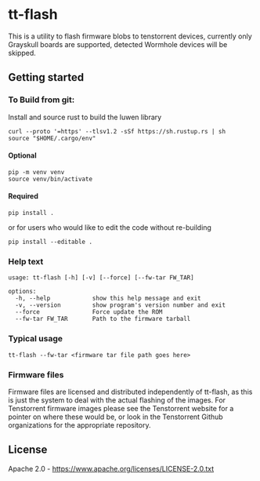 # tt-flash

This is a utility to flash firmware blobs to tenstorrent devices, currently only Grayskull boards are supported, detected Wormhole devices will be skipped.

## Getting started

### To Build from git:

Install and source rust to build the luwen library

```
curl --proto '=https' --tlsv1.2 -sSf https://sh.rustup.rs | sh
source "$HOME/.cargo/env"
```

#### Optional
```
pip -m venv venv
source venv/bin/activate
```
#### Required
```
pip install .
```

or for users who would like to edit the code without re-building

```
pip install --editable .
```

### Help text 
```
usage: tt-flash [-h] [-v] [--force] [--fw-tar FW_TAR] 

options:
  -h, --help            show this help message and exit
  -v, --version         show program's version number and exit
  --force               Force update the ROM
  --fw-tar FW_TAR       Path to the firmware tarball
```

### Typical usage
```
tt-flash --fw-tar <firmware tar file path goes here>
```

### Firmware files
Firmware files are licensed and distributed independently of tt-flash, as this is just the system to deal with the actual flashing of the images.  For Tenstorrent firmware images please see the Tenstorrent website for a pointer on where these would be, or look in the Tenstorrent Github organizations for the appropriate repository.

## License

Apache 2.0 - https://www.apache.org/licenses/LICENSE-2.0.txt
